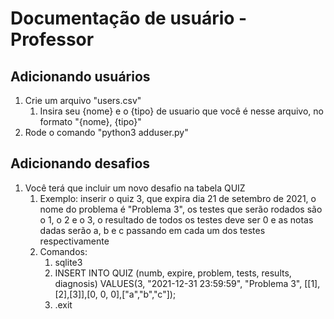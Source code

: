 # Documentação de usuário - Professor

## Adicionando usuários
1. Crie um arquivo "users.csv"
    1. Insira seu {nome} e o {tipo} de usuario que você é nesse arquivo, no formato "{nome}, {tipo}"
2. Rode o comando "python3 adduser.py"
## Adicionando desafios
1. Você terá que incluir um novo desafio na tabela QUIZ 
   1. Exemplo: inserir o quiz 3, que expira dia 21 de setembro de 2021, o nome do problema é "Problema 3", os testes que serão rodados são o 1, o 2 e o 3, o resultado de todos os testes deve ser 0 e as notas dadas serão a, b e c passando em cada um dos testes respectivamente 
   2. Comandos:
      1. sqlite3
      2. INSERT INTO QUIZ (numb, expire, problem, tests, results, diagnosis)
      VALUES(3, "2021-12-31 23:59:59", "Problema 3", [[1],[2],[3]],[0, 0, 0],["a","b","c"]);
      3. .exit